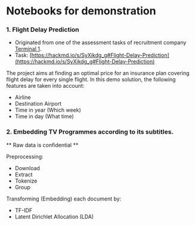 # Notebooks for demonstration

### 1. Flight Delay Prediction
- Originated from one of the assessment tasks of recruitment company [Terminal 1](https://jobs.tty1.co/terminal-1). 
- Task: [https://hackmd.io/s/SyXikdg_g#Flight-Delay-Prediction](https://hackmd.io/s/SyXikdg_g#Flight-Delay-Prediction)

The project aims at finding an optimal price for an insurance plan covering flight delay for every single flight.
In this demo solution, the following features are taken into account:
- Airline
- Destination Airport
- Time in year (Which week)
- Time in day  (What time)


### 2. Embedding TV Programmes according to its subtitles.
** Raw data is confidential **

Preprocessing:
- Download
- Extract
- Tokenize
- Group

Transforming (Embedding) each document by:
- TF-IDF
- Latent Dirichlet Allocation (LDA)
